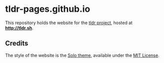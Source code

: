 # tldr-pages.github.io

This repository holds the website for the [tldr project](https://github.com/tldr-pages/tldr),
hosted at **http://tldr.sh**.

## Credits

The style of the website is the [Solo theme](https://github.com/chibicode/solo),
available under the [MIT License](http://chibicode.mit-license.org/).
